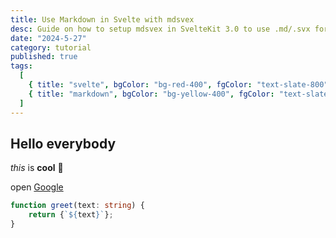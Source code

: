 ```yaml
---
title: Use Markdown in Svelte with mdsvex
desc: Guide on how to setup mdsvex in SvelteKit 3.0 to use .md/.svx for your blog.
date: "2024-5-27"
category: tutorial
published: true
tags:
  [
    { title: "svelte", bgColor: "bg-red-400", fgColor: "text-slate-800" },
    { title: "markdown", bgColor: "bg-yellow-400", fgColor: "text-slate-800" }
  ]
---
```


## Hello everybody

_this_ is **cool** 🤣

open [Google](https://google.com)

```ts
function greet(text: string) {
	return {`${text}`};
}
```
